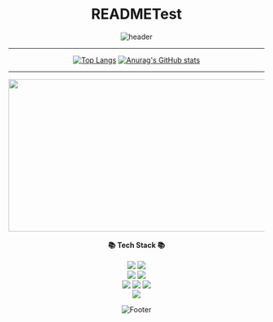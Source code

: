 <div align="center">
  
# READMETest
![header](https://capsule-render.vercel.app/api?type=waving&color=auto&height=300&section=header&text=READMETest&fontSize=90)

-------------------

[![Top Langs](https://github-readme-stats.vercel.app/api/top-langs/?username=Yooodh)](https://github.com/Yooodh) [![Anurag's GitHub stats](https://github-readme-stats.vercel.app/api?username=Yooodh)](https://github.com/Yooodh)

-----------------
 <a href="https://github.com/devxb/gitanimals">
<img
  src="https://render.gitanimals.org/farms/Yooodh"
  width="600"
  height="300"
/>
</a>

<br>
<br>
 <b>📚 Tech Stack 📚</b> <br>
<br>
  <img src="https://img.shields.io/badge/HTML-E34F26?style=for-the-badge&logo=html5&logoColor=white" />
  <img src="https://img.shields.io/badge/CSS-1572B6?style=for-the-badge&logo=css3&logoColor=white" /> <br>
 
  <img src="https://img.shields.io/badge/JavaScript-F7DF1E?style=for-the-badge&logo=javascript&logoColor=black" />
   <img src="https://img.shields.io/badge/TypeScript-007ACC?style=for-the-badge&logo=typescript&logoColor=white" />
  <br>
    <img src="https://img.shields.io/badge/React-61DAFB?style=for-the-badge&logo=react&logoColor=white" />
   <img src="https://img.shields.io/badge/React%20Native-61DAFB?style=for-the-badge&logo=react&logoColor=white" />
  <img src="https://img.shields.io/badge/Next.js-000000?style=for-the-badge&logo=next.js&logoColor=white" /> <br>
 <img src="https://img.shields.io/badge/Git-F05032?style=for-the-badge&logo=git&logoColor=white" /> <br>



 

  


![Footer](https://capsule-render.vercel.app/api?type=waving&color=auto&height=200&section=footer)
</div>
